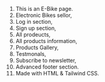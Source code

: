 1. This is an E-Bike page.
2. Electronic Bikes sellor,
3. Log in section,
4. Sign up section,
5. All prodeucts,
6. All products information,
7. Products Gallery,
8. Testmonals,
9. Subscribe to newsletter,
10. Advanced footer section.
11. Made with HTML & Tailwind CSS.